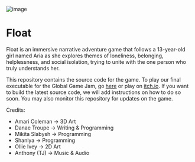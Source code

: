 ![image](https://github.com/user-attachments/assets/faedab60-ca11-4c72-add6-32a82af73aaa)

# Float
Float is an immersive narrative adventure game that follows a 13-year-old girl named Aria as she explores themes of loneliness, belonging, helplessness, and social isolation, trying to unite with the one person who truly understands her.

This repository contains the source code for the game. To play our final executable for the Global Game Jam, go [here](https://globalgamejam.org/games/2025/float-4) or play on [itch.io](https://tsunam1-surfers.itch.io/float). 
If you want to build the latest source code, we will add instructions on how to do so soon. 
You may also monitor this repository for updates on the game.

Credits:
* Amari Coleman -> 3D Art
* Danae Troupe -> Writing & Programming
* Mikita Slabysh -> Programming
* Shaniya -> Programming
* Ollie Ivey -> 2D Art
* Anthony (TJ) -> Music & Audio
